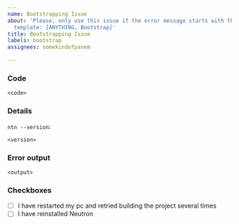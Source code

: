 ```yaml
---
name: Bootstrapping Issue
about: 'Please, only use this issue if the error message starts with the following
  template: [ANYTHING, Bootstrap]'
title: Bootstrapping Issue
labels: bootstrap
assignees: somekindofpanem

---
```


<!--
This is the bootstrap error reporter. There is a reason why the label for this is black, it is a very serious report. You should technically never encouter a bootstrap error. 🛑 Please, Include ALL Information that we might need. Reinstall neutron before you report the issue.

THIS IS NOT FOR REPORTING BUGS THAT HAPPEN WHILE BUILDING THE BOOTSTRAP, THIS IS FOR BUGS THAT HAPPEN WHILE USING THE NORMAL COMPILER (!!!!!!)
-->

### Code

```Neutron
<code>
```


### Details
<!--
If you're using the stable version of the compiler, you should also check if the
bug also exists in the beta version.
-->
<!-- Please enter your version using the following command: -->
`ntn --version`:
```
<version>
```

### Error output

```
<output>
```
### Checkboxes
- [ ] I have restarted my pc and retried building the project several times
- [ ] I have reinstalled Neutron
</details>
